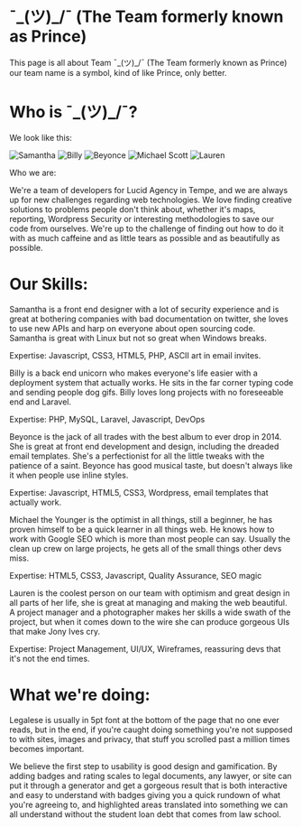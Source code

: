 ¯\_(ツ)_/¯ (The Team formerly known as Prince) 
================

This page is all about Team ¯\_(ツ)_/¯ (The Team formerly known as Prince) our team name is a symbol, kind of like Prince, only better. 


Who is ¯\_(ツ)_/¯?
===========================

We look like this:

![Samantha](http://secure.gravatar.com/avatar/220757a68cc9a426b6f9078ac9170d21.jpg)
![Billy](http://secure.gravatar.com/avatar/f041847f9cd976ec025f3dd9501edb2d.jpg) 
![Beyonce](http://secure.gravatar.com/avatar/a85684d314967429e5c77dfe65cf3bc5.jpg) 
![Michael Scott](http://secure.gravatar.com/avatar/e4e65063402813b9263c0ba9ba53f4d0.jpg) 
 ![Lauren](http://s3-us-west-2.amazonaws.com/slack-files2/avatars/2014-11-07/2961609119_1195c0bccb572b2af950_72.jpg) 

Who we are: 

We're a team of developers for Lucid Agency in Tempe, and we are always up for new challenges regarding web technologies. We love finding creative solutions to problems people don't think about, whether it's maps, reporting, Wordpress Security or interesting methodologies to save our code from ourselves. We're up to the challenge of finding out how to do it with as much caffeine and as little tears as possible and as beautifully as possible.

Our Skills:
=======

Samantha is a front end designer with a lot of security experience and is great at bothering companies with bad documentation on twitter, she loves to use new APIs and harp on everyone about open sourcing code. Samantha is great with Linux but not so great when Windows breaks.

Expertise: Javascript, CSS3, HTML5, PHP, ASCII art in email invites.

Billy is a back end unicorn who makes everyone's life easier with a deployment system that actually works. He sits in the far corner typing code and sending people dog gifs. Billy loves long projects with no foreseeable end and Laravel.

Expertise: PHP, MySQL, Laravel, Javascript, DevOps

Beyonce is the jack of all trades with the best album to ever drop in 2014. She is great at front end development and design, including the dreaded email templates. She's a perfectionist for all the little tweaks with the patience of a saint. Beyonce has good musical taste, but doesn't always like it when people use inline styles.

Expertise: Javascript, HTML5, CSS3, Wordpress, email templates that actually work.

Michael the Younger is the optimist in all things, still a beginner, he has proven himself to be a quick learner in all things web. He knows how to work with Google SEO which is more than most people can say. Usually the clean up crew on large projects, he gets all of the small things other devs miss.

Expertise: HTML5, CSS3, Javascript, Quality Assurance, SEO magic

Lauren is the coolest person on our team with optimism and great design in all parts of her life, she is great at managing and making the web beautiful. A project manager and a photographer makes her skills a wide swath of the project, but when it comes down to the wire she can produce gorgeous UIs that make Jony Ives cry.

Expertise: Project Management, UI/UX, Wireframes, reassuring devs that it's not the end times.

What we're doing:
=======

Legalese is usually in 5pt font at the bottom of the page that no one ever reads, but in the end, if you're caught doing something you're not supposed to with sites, images and privacy, that stuff you scrolled past a million times becomes important.

We believe the first step to usability is good design and gamification. By adding badges and rating scales to legal documents, any lawyer, or site can put it through a generator and get a gorgeous result that is both interactive and easy to understand with badges giving you a quick rundown of what you're agreeing to, and highlighted areas translated into something we can all understand without the student loan debt that comes from law school.
